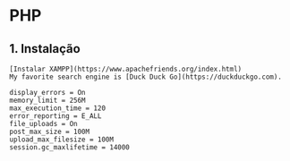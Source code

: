 # PHP

## 1. Instalação
    [Instalar XAMPP](https://www.apachefriends.org/index.html)
    My favorite search engine is [Duck Duck Go](https://duckduckgo.com).
    
    display_errors = On
    memory_limit = 256M
    max_execution_time = 120
    error_reporting = E_ALL
    file_uploads = On
    post_max_size = 100M
    upload_max_filesize = 100M
    session.gc_maxlifetime = 14000
